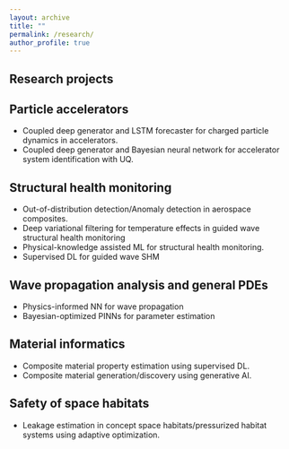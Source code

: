 ```yaml
---
layout: archive
title: ""
permalink: /research/
author_profile: true
---
```


## Research projects
## Particle accelerators
* Coupled deep generator and LSTM forecaster for charged particle dynamics in accelerators.
* Coupled deep generator and Bayesian neural network for accelerator system identification with UQ.
  
## Structural health monitoring
* Out-of-distribution detection/Anomaly detection in aerospace composites.
* Deep variational filtering for temperature effects in guided wave structural health monitoring
* Physical-knowledge assisted ML for structural health monitoring.
* Supervised DL for guided wave SHM

## Wave propagation analysis and general PDEs
* Physics-informed NN for wave propagation
* Bayesian-optimized PINNs for parameter estimation

## Material informatics
* Composite material property estimation using supervised DL.
* Composite material generation/discovery using generative AI.

## Safety of space habitats
* Leakage estimation in concept space habitats/pressurized habitat systems using adaptive optimization.
